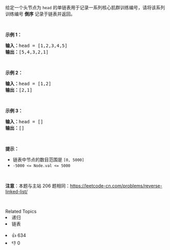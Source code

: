 <p>给定一个头节点为 <code>head</code> 的单链表用于记录一系列核心肌群训练编号，请将该系列训练编号 <strong>倒序</strong> 记录于链表并返回。</p>

<p>&nbsp;</p>

<p><strong>示例 1：</strong></p>

<pre>
<strong>输入：</strong>head = [1,2,3,4,5]
<strong>输出：</strong>[5,4,3,2,1]
</pre>

<p>&nbsp;</p>

<p><strong>示例 2：</strong></p>

<pre>
<strong>输入：</strong>head = [1,2]
<strong>输出：</strong>[2,1]
</pre>

<p>&nbsp;</p>

<p><strong>示例 3：</strong></p>

<pre>
<strong>输入：</strong>head = []
<strong>输出：</strong>[]
</pre>

<p>&nbsp;</p>

<p><strong>提示：</strong></p>

<ul> 
 <li>链表中节点的数目范围是 <code>[0, 5000]</code></li> 
 <li><code>-5000 &lt;= Node.val &lt;= 5000</code></li> 
</ul>

<p>&nbsp;</p>

<p><strong>注意</strong>：本题与主站 206 题相同：<a href="https://leetcode-cn.com/problems/reverse-linked-list/">https://leetcode-cn.com/problems/reverse-linked-list/</a></p>

<p>&nbsp;</p>

<div><div>Related Topics</div><div><li>递归</li><li>链表</li></div></div><br><div><li>👍 634</li><li>👎 0</li></div>